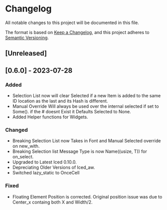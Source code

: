 # Changelog
All notable changes to this project will be documented in this file.

The format is based on [Keep a Changelog](https://keepachangelog.com/en/1.0.0/),
and this project adheres to [Semantic Versioning](https://semver.org/spec/v2.0.0.html).

## [Unreleased]

## [0.6.0] - 2023-07-28

### Added
- Selection List now will clear Selected if a new Item is added to the same ID location as the last and its Hash is different.
- Manual Override Will always be used over the internal selected if set to Some(). if the # doesnt Exist it Defaults Selected to None.
- Added Helper functions for Widgets.

### Changed
- Breaking Selection List now Takes in Font and Manual Selected override on new_with.
- Breaking Selection list Message Type is now Name((usize, T)) for on_select.
- Upgraded to Latest Iced 0.10.0.
- Depreciating Older Versions of Iced_aw.
- Switched lazy_static to OnceCell

### Fixed
- Floating Element Position is corrected. Original position issue was due to Center_x containg both X and Width/2.
